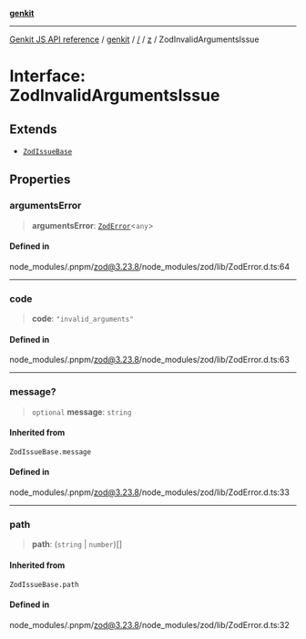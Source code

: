 [**genkit**](../../../README.md)

***

[Genkit JS API reference](../../../../README.md) / [genkit](../../../README.md) / [/](../../../README.md) / [z](../README.md) / ZodInvalidArgumentsIssue

# Interface: ZodInvalidArgumentsIssue

## Extends

- [`ZodIssueBase`](../type-aliases/ZodIssueBase.md)

## Properties

### argumentsError

> **argumentsError**: [`ZodError`](../classes/ZodError.md)\<`any`\>

#### Defined in

node\_modules/.pnpm/zod@3.23.8/node\_modules/zod/lib/ZodError.d.ts:64

***

### code

> **code**: `"invalid_arguments"`

#### Defined in

node\_modules/.pnpm/zod@3.23.8/node\_modules/zod/lib/ZodError.d.ts:63

***

### message?

> `optional` **message**: `string`

#### Inherited from

`ZodIssueBase.message`

#### Defined in

node\_modules/.pnpm/zod@3.23.8/node\_modules/zod/lib/ZodError.d.ts:33

***

### path

> **path**: (`string` \| `number`)[]

#### Inherited from

`ZodIssueBase.path`

#### Defined in

node\_modules/.pnpm/zod@3.23.8/node\_modules/zod/lib/ZodError.d.ts:32
